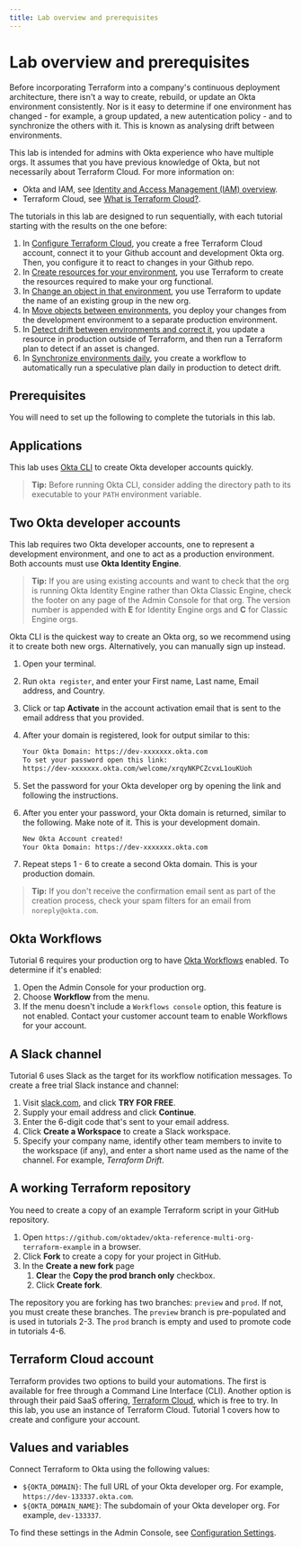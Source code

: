 ```yaml
---
title: Lab overview and prerequisites
---
```


# Lab overview and prerequisites

Before incorporating Terraform into a company's continuous deployment architecture, there isn't a way to create, rebuild, or update an Okta environment consistently. Nor is it easy to determine if one environment has changed - for example, a group updated, a new autentication policy - and to synchronize the others with it. This is known as analysing drift between environments.

This lab is intended for admins with Okta experience who have multiple orgs. It assumes that you have previous knowledge of Okta, but not necessarily about Terraform Cloud. For more information on:

* Okta and IAM, see [Identity and Access Management (IAM) overview](https://developer.okta.com/docs/concepts/iam-overview/).
* Terraform Cloud, see [What is Terraform Cloud?](https://developer.hashicorp.com/terraform/cloud-docs).

The tutorials in this lab are designed to run sequentially, with each tutorial starting with the results on the one before:

1. In [Configure Terraform Cloud](/architecture-center/architectures/multiple-environments/lab-1-configure-terraform-cloud), you create a free Terraform Cloud account, connect it to your Github account and development Okta org. Then, you configure it to react to changes in your Github repo.
1. In [Create resources for your environment](/architecture-center/architectures/multiple-environments/lab-2-create-resources), you use Terraform to create the resources required to make your org functional.
1. In [Change an object in that environment](/architecture-center/architectures/multiple-environments/lab-3-rename-a-group), you use Terraform to update the name of an existing group in the new org.
1. In [Move objects between environments](/architecture-center/architectures/multiple-environments/lab-4-deploy-changes-to-production), you deploy your changes from the development environment to a separate production environment.
1. In [Detect drift between environments and correct it](/architecture-center/architectures/multiple-environments/lab-5-detect-drift), you update a resource in production outside of Terraform, and then run a Terraform plan to detect if an asset is changed.
1. In [Synchronize environments daily](/architecture-center/architectures/multiple-environments/lab-6-synchronize-environments-daily), you create a workflow to automatically run a speculative plan daily in production to detect drift.

## Prerequisites

You will need to set up the following to complete the tutorials in this lab.

## Applications

This lab uses [Okta CLI](https://cli.okta.com/) to create Okta developer accounts quickly.

> **Tip:** Before running Okta CLI, consider adding the directory path to its executable to your `PATH` environment variable.

## Two Okta developer accounts

This lab requires two Okta developer accounts, one to represent a development environment, and one to act as a production environment. Both accounts must use **Okta Identity Engine**.

> **Tip:** If you are using existing accounts and want to check that the org is running Okta Identity Engine rather than Okta Classic Engine, check the footer on any page of the Admin Console for that org. The version number is appended with **E** for Identity Engine orgs and **C** for Classic Engine orgs.

Okta CLI is the quickest way to create an Okta org, so we recommend using it to create both new orgs. Alternatively, you can manually sign up instead.

1. Open your terminal.
2. Run `okta register`, and enter your First name, Last name, Email address, and Country.
3. Click or tap **Activate** in the account activation email that is sent to the email address that you provided.
4. After your domain is registered, look for output similar to this:

   ```txt
   Your Okta Domain: https://dev-xxxxxxx.okta.com
   To set your password open this link:
   https://dev-xxxxxxx.okta.com/welcome/xrqyNKPCZcvxL1ouKUoh
   ```

5. Set the password for your Okta developer org by opening the link and following the instructions.
6. After you enter your password, your Okta domain is returned, similar to the following. Make note of it. This is your development domain.

   ```txt
   New Okta Account created!
   Your Okta Domain: https://dev-xxxxxxx.okta.com
   ```

7. Repeat steps 1 - 6 to create a second Okta domain. This is your production domain.

> **Tip:** If you don't receive the confirmation email sent as part of the creation process, check your spam filters for an email from `noreply@okta.com`.

## Okta Workflows

Tutorial 6 requires your production org to have [Okta Workflows](https://www.okta.com/platform/workflows/) enabled. To determine if it's enabled:

1. Open the Admin Console for your production org.
2. Choose **Workflow** from the menu.
3. If the menu doesn't include a `Workflows console` option, this feature is not enabled. Contact your customer account team to enable Workflows for your account.

## A Slack channel

Tutorial 6 uses Slack as the target for its workflow notification messages. To create a free trial Slack instance and channel:

1. Visit [slack.com](https://slack.com), and click **TRY FOR FREE**.
2. Supply your email address and click **Continue**.
3. Enter the 6-digit code that's sent to your email address.
4. Click **Create a Workspace** to create a Slack workspace.
5. Specify your company name, identify other team members to invite to the workspace (if any), and enter a short name used as the name of the channel. For example, _Terraform Drift_.

## A working Terraform repository

You need to create a copy of an example Terraform script in your GitHub repository.

1. Open `https://github.com/oktadev/okta-reference-multi-org-terraform-example` in a browser.
2. Click **Fork** to create a copy for your project in GitHub.
3. In the **Create a new fork** page
   1. **Clear** the **Copy the prod branch only** checkbox.
   1. Click **Create fork**.

The repository you are forking has two branches: `preview` and `prod`. If not, you must create these branches. The `preview` branch is pre-populated and is used in tutorials 2-3. The `prod` branch is empty and used to promote code in tutorials 4-6.

## Terraform Cloud account

Terraform provides two options to build your automations. The first is available for free through a Command Line Interface (CLI). Another option is through their paid SaaS offering, [Terraform Cloud](https://cloud.hashicorp.com/products/terraform), which is free to try. In this lab, you use an instance of Terraform Cloud. Tutorial 1 covers how to create and configure your account.

## Values and variables

Connect Terraform to Okta using the following values:

* `${OKTA_DOMAIN}`: The full URL of your Okta developer org.
   For example, `https://dev-133337.okta.com`.
* `${OKTA_DOMAIN_NAME}`: The subdomain of your Okta developer org.
   For example, `dev-133337`.

To find these settings in the Admin Console, see [Configuration Settings](/docs/guides/oie-embedded-common-download-setup-app/java/main/#configuration-settings).
